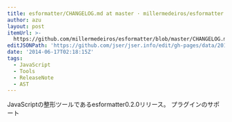 ```yaml
---
title: esformatter/CHANGELOG.md at master · millermedeiros/esformatter
author: azu
layout: post
itemUrl: >-
  https://github.com/millermedeiros/esformatter/blob/master/CHANGELOG.md#v020-2014-06-16
editJSONPath: 'https://github.com/jser/jser.info/edit/gh-pages/data/2014/06/index.json'
date: '2014-06-17T02:18:15Z'
tags:
  - JavaScript
  - Tools
  - ReleaseNote
  - AST
---
```

JavaScriptの整形ツールであるesformatter0.2.0リリース。
プラグインのサポート
